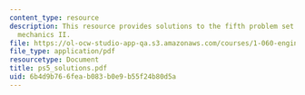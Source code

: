 ```yaml
---
content_type: resource
description: This resource provides solutions to the fifth problem set on engineering
  mechanics II.
file: https://ol-ocw-studio-app-qa.s3.amazonaws.com/courses/1-060-engineering-mechanics-ii-spring-2006/6b4d9b766feab083b0e9b55f24b80d5a_ps5_solutions.pdf
file_type: application/pdf
resourcetype: Document
title: ps5_solutions.pdf
uid: 6b4d9b76-6fea-b083-b0e9-b55f24b80d5a
---
```


